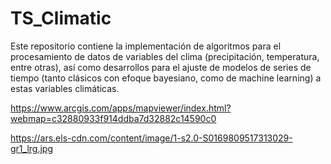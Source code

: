 # TS_Climatic
Este repositorio contiene la implementación de algoritmos para el procesamiento de datos de variables del clima (precipitación, temperatura, entre otras), así como desarrollos para el ajuste de modelos de series de tiempo (tanto clásicos con efoque bayesiano, como de machine learning) a estas variables climáticas.

https://www.arcgis.com/apps/mapviewer/index.html?webmap=c32880933f914ddba7d32882c14590c0


https://ars.els-cdn.com/content/image/1-s2.0-S0169809517313029-gr1_lrg.jpg
